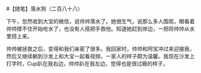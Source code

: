 #【随笔】落水狗（二百八十八）

下午，忽然收到大宝的微信，说帅帅落水了。她很生气，说那么多人围观，眼看着帅帅撑不住开始呛水了，也没有人搭把手救他。知道她赶到岸边，一把将帅帅从水里捞上来。

帅帅被拯救之后，变得和我们亲密了很多。我回家时，帅帅和阿宝冲过来迎接我，然后又继续躺到沙发上和大宝一起看视频，一家人的样子颇为温馨。我现在沙发上打字时，Cup趴在我右边，帅帅趴在我左边，觉得也是很过瘾的样子。